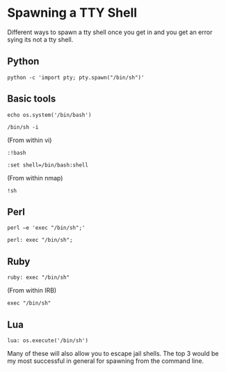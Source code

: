 # Spawning a TTY Shell

Different ways to spawn a tty shell once you get in and you get an error sying its not a tty shell.


## Python
```
python -c 'import pty; pty.spawn("/bin/sh")'
```
## Basic tools
```
echo os.system('/bin/bash')
```
```
/bin/sh -i
```
(From within vi)
```
:!bash
```
```
:set shell=/bin/bash:shell
```
(From within nmap)
```
!sh
```
## Perl
```
perl —e 'exec "/bin/sh";'
```
```
perl: exec "/bin/sh";
```
## Ruby
```
ruby: exec "/bin/sh"
```
(From within IRB)
```
exec "/bin/sh"
```
## Lua
```
lua: os.execute('/bin/sh')
```
Many of these will also allow you to escape jail shells. The top 3 would be my most successful in general for spawning from the command line.